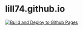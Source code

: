 # lill74.github.io

[![Build and Deploy to Github Pages](https://github.com/lill74/blog/actions/workflows/main.yml/badge.svg)](https://github.com/lill74/blog/actions/workflows/main.yml)
